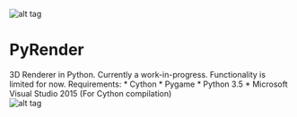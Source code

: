 ![alt tag](http://i.imgur.com/VVpfXcN.png)
# PyRender

3D Renderer in Python. Currently a work-in-progress. Functionality is limited for now.
Requirements:
	* Cython
	* Pygame
	* Python 3.5
	* Microsoft Visual Studio 2015 (For Cython compilation)
	<br>
![alt tag](http://i.imgur.com/asqF1fA.png)

